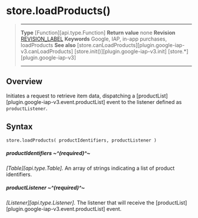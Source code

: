 
# store.loadProducts()

> --------------------- ------------------------------------------------------------------------------------------
> __Type__              [Function][api.type.Function]
> __Return value__      none
> __Revision__          [REVISION_LABEL](REVISION_URL)
> __Keywords__          Google, IAP, in-app purchases, loadProducts
> __See also__          [store.canLoadProducts][plugin.google-iap-v3.canLoadProducts]
>						[store.init()][plugin.google-iap-v3.init]
>						[store.*][plugin.google-iap-v3]
> --------------------- ------------------------------------------------------------------------------------------


## Overview

Initiates a request to retrieve item data, dispatching a [productList][plugin.google-iap-v3.event.productList] event to the listener defined as `productListener`.


## Syntax

	store.loadProducts( productIdentifiers, productListener )

##### productIdentifiers ~^(required)^~
_[Table][api.type.Table]._ An array of strings indicating a list of product identifiers.

##### productListener ~^(required)^~
_[Listener][api.type.Listener]._ The listener that will receive the [productList][plugin.google-iap-v3.event.productList] event.

